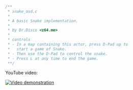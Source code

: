 ```C
/**
 * snake_osd.c
 *
 * A basic Snake implementation.
 *
 * by Dr.Disco <z64.me>
 *
 * controls
 * - In a map containing this actor, press D-Pad up to
 *   start a game of Snake.
 * - Then use the D-Pad to control the snake.
 * - Press L at any time to end the game.
 **/
```

YouTube video:

[![Video demonstration](http://img.youtube.com/vi/ysQjiIXKDmw/0.jpg)](http://www.youtube.com/watch?v=ysQjiIXKDmw)
